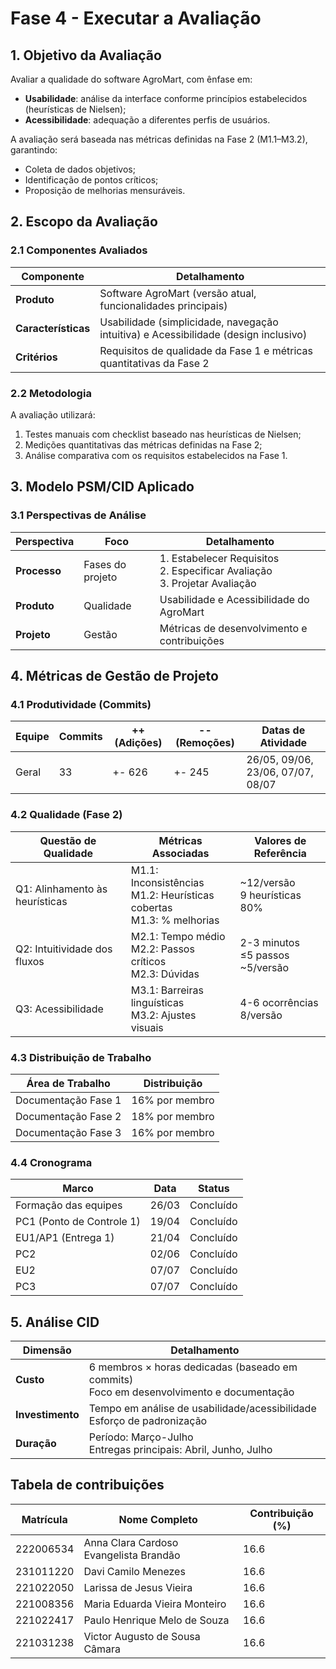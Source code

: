 # Fase 4 - Executar a Avaliação

## 1. Objetivo da Avaliação

Avaliar a qualidade do software AgroMart, com ênfase em:

- **Usabilidade**: análise da interface conforme princípios estabelecidos (heurísticas de Nielsen);
- **Acessibilidade**: adequação a diferentes perfis de usuários.

A avaliação será baseada nas métricas definidas na Fase 2 (M1.1–M3.2), garantindo:

- Coleta de dados objetivos; 
- Identificação de pontos críticos; 
- Proposição de melhorias mensuráveis.

## 2. Escopo da Avaliação

### 2.1 Componentes Avaliados

| Componente          | Detalhamento                                                                 |
|---------------------|-----------------------------------------------------------------------------|
| **Produto**         | Software AgroMart (versão atual, funcionalidades principais)               |
| **Características** | Usabilidade (simplicidade, navegação intuitiva) e Acessibilidade (design inclusivo) |
| **Critérios**       | Requisitos de qualidade da Fase 1 e métricas quantitativas da Fase 2       |


### 2.2 Metodologia

A avaliação utilizará:

1. Testes manuais com checklist baseado nas heurísticas de Nielsen;
2. Medições quantitativas das métricas definidas na Fase 2;
3. Análise comparativa com os requisitos estabelecidos na Fase 1.

## 3. Modelo PSM/CID Aplicado

### 3.1 Perspectivas de Análise

| Perspectiva | Foco | Detalhamento |
|------------|------|--------------|
| **Processo** | Fases do projeto | 1. Estabelecer Requisitos<br>2. Especificar Avaliação<br>3. Projetar Avaliação |
| **Produto** | Qualidade | Usabilidade e Acessibilidade do AgroMart |
| **Projeto** | Gestão | Métricas de desenvolvimento e contribuições |

## 4. Métricas de Gestão de Projeto

### 4.1 Produtividade (Commits)

| Equipe        | Commits | ++ (Adições) | -- (Remoções) | Datas de Atividade       |
|---------------|---------|--------------|---------------|--------------------------|
| Geral         | 33      | +- 626       | +- 245        | 26/05, 09/06, 23/06, 07/07, 08/07 |

### 4.2 Qualidade (Fase 2)

| Questão de Qualidade | Métricas Associadas | Valores de Referência |
|----------------------|---------------------|-----------------------|
| Q1: Alinhamento às heurísticas | M1.1: Inconsistências<br>M1.2: Heurísticas cobertas<br>M1.3: % melhorias | ~12/versão<br>9 heurísticas<br>80% |
| Q2: Intuitividade dos fluxos | M2.1: Tempo médio<br>M2.2: Passos críticos<br>M2.3: Dúvidas | 2-3 minutos<br>≤5 passos<br>~5/versão |
| Q3: Acessibilidade | M3.1: Barreiras linguísticas<br>M3.2: Ajustes visuais | 4-6 ocorrências<br>8/versão |

### 4.3 Distribuição de Trabalho

| Área de Trabalho | Distribuição |
|------------------|-------------|
| Documentação Fase 1 | 16% por membro |
| Documentação Fase 2 | 18% por membro |
| Documentação Fase 3 | 16% por membro |

### 4.4 Cronograma

| Marco | Data | Status |
|-------|------|--------|
| Formação das equipes | 26/03 | Concluído |
| PC1 (Ponto de Controle 1) | 19/04 | Concluído |
| EU1/AP1 (Entrega 1) | 21/04 | Concluído |
| PC2 | 02/06 | Concluído |
| EU2 | 07/07 | Concluído |
| PC3 | 07/07 | Concluído |

## 5. Análise CID

| Dimensão | Detalhamento |
|----------|--------------|
| **Custo** | 6 membros × horas dedicadas (baseado em commits)<br>Foco em desenvolvimento e documentação |
| **Investimento** | Tempo em análise de usabilidade/acessibilidade<br>Esforço de padronização |
| **Duração** | Período: Março-Julho<br>Entregas principais: Abril, Junho, Julho |

## Tabela de contribuições

| Matrícula       | Nome Completo                          | Contribuição (%) |
|-----------------|----------------------------------------|------------------|
| 222006534       | Anna Clara Cardoso Evangelista Brandão |       16.6       |
| 231011220       | Davi Camilo Menezes                    |       16.6       |
| 221022050       | Larissa de Jesus Vieira                |       16.6       |
| 221008356       | Maria Eduarda Vieira Monteiro          |       16.6       |
| 221022417       | Paulo Henrique Melo de Souza           |       16.6       |
| 221031238       | Victor Augusto de Sousa Câmara         |       16.6       |


